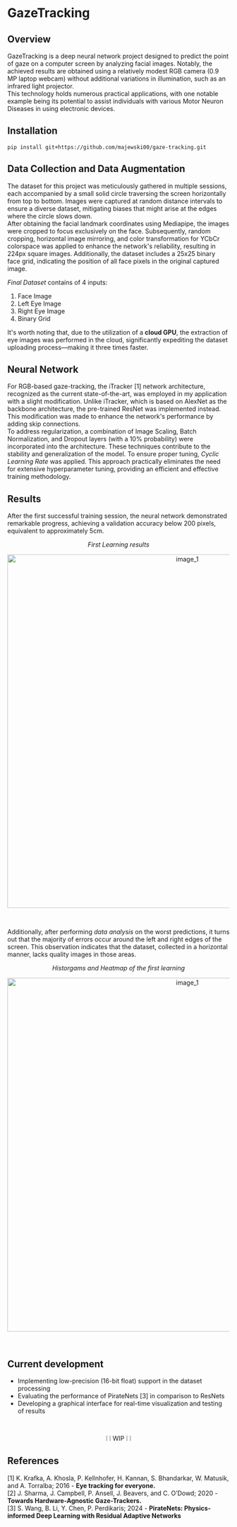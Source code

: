 # GazeTracking
## Overview
  GazeTracking is a deep neural network project designed to predict the point of gaze on a computer screen by analyzing facial images. Notably, the achieved results are obtained using a relatively modest RGB camera (0.9 MP laptop webcam) without additional variations in illumination, such as an infrared light projector.   
  This technology holds numerous practical applications, with one notable example being its potential to assist individuals with various Motor Neuron Diseases in using electronic devices.

## Installation
`pip install git+https://github.com/majewski00/gaze-tracking.git`  

## Data Collection and Data Augmentation
  The dataset for this project was meticulously gathered in multiple sessions, each accompanied by a small solid circle traversing the screen horizontally from top to bottom. Images were captured at random distance intervals to ensure a diverse dataset, mitigating biases that might arise at the edges where the circle slows down.   
  After obtaining the facial landmark coordinates using Mediapipe, the images were cropped to focus exclusively on the face. Subsequently, random cropping, horizontal image mirroring, and color transformation for YCbCr colorspace was applied to enhance the network's reliability, resulting in 224px square images. Additionally, the dataset includes a 25x25 binary face grid, indicating the position of all face pixels in the original captured image.  

  *Final Dataset* contains of 4 inputs:
1. Face Image
2. Left Eye Image
3. Right Eye Image
4. Binary Grid
  
  It's worth noting that, due to the utilization of a **cloud GPU**, the extraction of eye images was performed in the cloud, significantly expediting the dataset uploading process—making it three times faster.


## Neural Network
  For RGB-based gaze-tracking, the iTracker [1] network architecture, recognized as the current state-of-the-art, was employed in my application with a slight modification. Unlike iTracker, which is based on AlexNet as the backbone architecture, the pre-trained ResNet was implemented instead. This modification was made to enhance the network's performance by adding skip connections.  
  To address regularization, a combination of Image Scaling, Batch Normalization, and Dropout layers (with a 10% probability) were incorporated into the architecture. These techniques contribute to the stability and generalization of the model. To ensure proper tuning, *Cyclic Learning Rate* was applied. This approach practically eliminates the need for extensive hyperparameter tuning, providing an efficient and effective training methodology.
  
## Results 
  After the first successful training session, the neural network demonstrated remarkable progress, achieving a validation accuracy below 200 pixels, equivalent to approximately 5cm.   
       
<div align="center">
  <span>  <i> First Learning results </i>  </span>
  <p>
  <img src="https://github.com/majewski00/gaze-tracking/assets/153656493/f1ad9978-fd99-4407-8712-2ca8a93e4fb6" alt="image_1" width="800"/>
    </p>
  <br>
</div>   
  
  
Additionally, after performing *data analysis* on the worst predictions, it turns out that the majority of errors occur around the left and right edges of the screen. This observation indicates that the dataset, collected in a horizontal manner, lacks quality images in those areas.  
  
<div align="center">
  <span>  <i> Historgams and Heatmap of the first learning </i>  </span>
  <p>
  <img src="https://github.com/majewski00/gaze-tracking/assets/153656493/703485bf-ffe8-4bd5-be15-2f0830f1df91" alt="image_1" width="800"/>
    </p>
</div>  
<br>

## Current development  
- Implementing low-precision (16-bit float) support in the dataset processing
- Evaluating the performance of PirateNets [3] in comparison to ResNets  
- Developing a graphical interface for real-time visualization and testing of results 
<br>
<p align="center">❕ ❕  WIP  ❕ ❕</p>
 
## References
[1] K. Krafka, A. Khosla, P. Kellnhofer, H. Kannan, S. Bhandarkar, W. Matusik, and A. Torralba; 2016  - **Eye tracking for everyone.**   
[2] J. Sharma, J. Campbell, P. Ansell, J. Beavers, and C. O’Dowd; 2020 -   **Towards Hardware-Agnostic Gaze-Trackers.**  
[3] S. Wang, B. Li, Y. Chen, P. Perdikaris; 2024 - **PirateNets: Physics-informed Deep Learning with Residual Adaptive Networks**  
